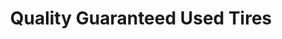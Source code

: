 ---
title: "Quality Guaranteed Used Tires"
url: /chesapeake/quality-guaranteed-used-tires/
shop: tyres
---